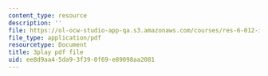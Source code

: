 ```yaml
---
content_type: resource
description: ''
file: https://ol-ocw-studio-app-qa.s3.amazonaws.com/courses/res-6-012-introduction-to-probability-spring-2018/ee8d9aa45da93f390f69e89098aa2081_4QeL1ma_XJ0.pdf
file_type: application/pdf
resourcetype: Document
title: 3play pdf file
uid: ee8d9aa4-5da9-3f39-0f69-e89098aa2081
---
```

